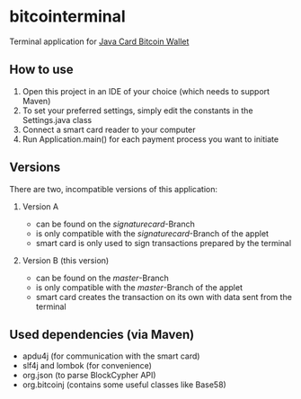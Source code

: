 # bitcointerminal
Terminal application for [Java Card Bitcoin Wallet](https://github.com/johannzapf/JCBitcoinWallet)

## How to use
1. Open this project in an IDE of your choice (which needs to support Maven)
1. To set your preferred settings, simply edit the constants in the Settings.java class
1. Connect a smart card reader to your computer
1. Run Application.main() for each payment process you want to initiate

## Versions
There are two, incompatible versions of this application:
1. Version A
    * can be found on the *signaturecard*-Branch
    * is only compatible with the *signaturecard*-Branch of the applet
    * smart card is only used to sign transactions prepared by the terminal

2. Version B (this version)
    * can be found on the *master*-Branch
    * is only compatible with the *master*-Branch of the applet
    * smart card creates the transaction on its own with data sent from the terminal

## Used dependencies (via Maven)
* apdu4j (for communication with the smart card)
* slf4j and lombok (for convenience)
* org.json (to parse BlockCypher API)
* org.bitcoinj (contains some useful classes like Base58)


